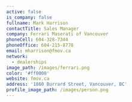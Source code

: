 ```yaml
---
active: false
is_company: false
fullname: Mark Harrison
contactTitle: Sales Manager
company: Ferrari Maserati of Vancouver
phoneCell: 604-328-7344
phoneOffice: 604-215-8778
email: mharrison@fmov.ca
network:
  - dealerships
image_path: /images/ferrari.png
color: '#ff0000'
website: fmov.ca
address: '1860 Burrard Street, Vancouver, BC'
profile_image_path: /images/person.png
---
```

